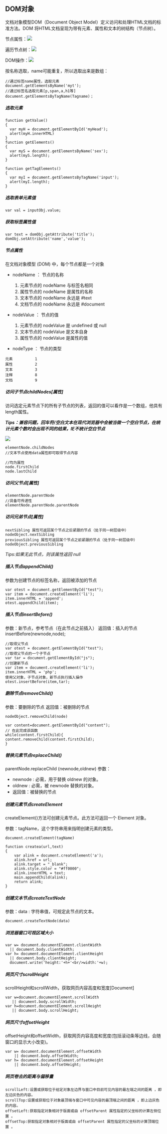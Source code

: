 ## DOM对象

文档对象模型DOM（Document Object Model）定义访问和处理HTML文档的标准方法。DOM 将HTML文档呈现为带有元素、属性和文本的树结构（节点树）。

节点属性：![](http://img.imooc.com/5375c953000117ee05240129.jpg)

遍历节点树：![](http://img.imooc.com/53f17a6400017d2905230219.jpg)

DOM操作：![](http://img.imooc.com/538d29da000152db05360278.jpg)

按名称选取，name可能重复，所以选取出来是数组：
~~~
//通过标签name属性，选取元素
document.getElementsByName('myt');
//通过标签名选取元素[p,span,a,h1等]
document.getElementsByTagName(Tagname)；
~~~

##### 选取元素
~~~
function getValue()
{
  var myH = document.getElementById('myHead');
  alert(myH.innerHTML)
}
function getElements()
{
  var myS = document.getElementsByName('sex');
  alert(myS.length);
}

function getTagElements()
{
  var myI = document.getElementsByTagName('input');
  alert(myI.length);
}
~~~

##### 选取表单元素值

~~~
var val = inputObj.value;
~~~

##### 获取标签属性值

~~~
var text = domObj.getAttribute('title');
domObj.setAttribute('name','value');
~~~

##### 节点属性
在文档对象模型 (DOM) 中，每个节点都是一个对象

- nodeName 	： 	节点的名称
	1. 元素节点的 nodeName 与标签名相同
	2. 属性节点的 nodeName 是属性的名称
	3. 文本节点的 nodeName 永远是 #text
	4. 文档节点的 nodeName 永远是 #document

- nodeValue 	：	节点的值
	1. 元素节点的 nodeValue 是 undefined 或 null
	2. 文本节点的 nodeValue 是文本自身
	3. 属性节点的 nodeValue 是属性的值
- nodeType 	：	节点的类型
~~~
元素          1
属性          2
文本          3
注释          8
文档          9
~~~

##### 访问子节点childNodes[属性]

访问选定元素节点下的所有子节点的列表，返回的值可以看作是一个数组，他具有length属性。

***Tips：兼容问题，回车符/空白文本在现代浏览器中会被当做一个空白节点，在统计元素个数时会出现不同的结果，IE不统计空白节点***

![](http://img.mukewang.com/538d2b8a000163e303430127.jpg)

~~~
elementNode.childNodes
//文本节点使用data属性即可取得节点内容

//均为属性
node.firstChild
node.lastChild
~~~

##### 访问父节点[属性]
~~~
elementNode.parentNode
//具备可传递性
elementNode.parentNode.parentNode
~~~

##### 访问兄弟节点[属性]
~~~
nextSibling 属性可返回某个节点之后紧跟的节点（处于同一树层级中）
nodeObject.nextSibling
previousSibling 属性可返回某个节点之前紧跟的节点（处于同一树层级中）
nodeObject.previousSibling  
~~~
*Tips:如果无此节点，则该属性返回 null*

##### 插入节点appendChild()
参数为创建节点的标签名称，返回被添加的节点
~~~
var otest = document.getElementById("test");  
var item = document.createElement('li');
item.innerHTML = 'append';
otest.appendChild(item);
~~~

##### 插入节点insertBefore()
参数：新节点，参考节点（在此节点之前插入）
返回值：插入的节点
insertBefore(newnode,node);
~~~
//取得父节点
var otest = document.getElementById("test");
//取得父节点的一个子节点  
var tar = document.getElementById("js");
//创建新节点  
var item = document.createElement('li');
item.innerHTML = 'php';
使用父对象，子节点对象，新节点执行插入操作
otest.insertBefore(item,tar);
~~~

##### 删除节点removeChild()
参数：要删除的节点
返回值：被删除的节点
~~~
nodeObject.removeChild(node)

var content=document.getElementById("content");
// 在此完成该函数
while(content.firstChild){
content.removeChild(content.firstChild);
}
~~~

##### 替换元素节点replaceChild()
parentNode.replaceChild (newnode,oldnew)
参数：

- newnode : 必需，用于替换 oldnew 的对象。 
- oldnew : 必需，被 newnode 替换的对象。 
- 返回值：被替换的节点

##### 创建元素节点createElement

createElement()方法可创建元素节点。此方法可返回一个 Element 对象。

参数：tagName，这个字符串用来指明创建元素的类型。
~~~
document.createElement(tagName)

function createa(url,text)
{
    var alink = document.createElement('a');
    alink.href = url;
    alink.target = "_blank";
    alink.style.color = "#ff0000";
    alink.innerHTML = text;
    main.appendChild(alink);
    return alink;
}
~~~

##### 创建文本节点createTextNode

参数：data : 字符串值，可规定此节点的文本。

~~~
document.createTextNode(data)
~~~

##### 浏览器窗口可视区域大小

~~~
var w= document.documentElement.clientWidth
  || document.body.clientWidth;
var h= document.documentElement.clientHeight
  || document.body.clientHeight;
  document.write('height:'+h+'<br/>width:'+w);
~~~

##### 网页尺寸scrollHeight

scrollHeight和scrollWidth，获取网页内容高度和宽度[Document]

~~~
var w=document.documentElement.scrollWidth
   || document.body.scrollWidth;
var h=document.documentElement.scrollHeight
   || document.body.scrollHeight;
~~~

##### 网页尺寸offsetHeight

offsetHeight和offsetWidth，获取网页内容高度和宽度(包括滚动条等边线，会随窗口的显示大小改变)。

~~~
var w= document.documentElement.offsetWidth
    || document.body.offsetWidth;
var h= document.documentElement.offsetHeight
    || document.body.offsetHeight;
~~~

##### 网页卷去的距离与偏移量

~~~
scrollLeft:设置或获取位于给定对象左边界与窗口中目前可见内容的最左端之间的距离 ，即左边灰色的内容。
scrollTop:设置或获取位于对象最顶端与窗口中可见内容的最顶端之间的距离 ，即上边灰色的内容。
offsetLeft:获取指定对象相对于版面或由 offsetParent 属性指定的父坐标的计算左侧位置 。
offsetTop:获取指定对象相对于版面或由 offsetParent 属性指定的父坐标的计算顶端位置 。
~~~

